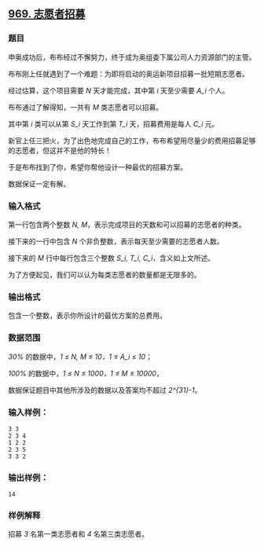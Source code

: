 ## [969. 志愿者招募](https://www.acwing.com/problem/content/971/)

### 题目

申奥成功后，布布经过不懈努力，终于成为奥组委下属公司人力资源部门的主管。

布布刚上任就遇到了一个难题：为即将启动的奥运新项目招募一批短期志愿者。

经过估算，这个项目需要 *N* 天才能完成，其中第 *i* 天至少需要 *A_i* 个人。

布布通过了解得知，一共有 *M* 类志愿者可以招募。

其中第 *i* 类可以从第 *S_i* 天工作到第 *T_i* 天，招募费用是每人 *C_i* 元。

新官上任三把火，为了出色地完成自己的工作，布布希望用尽量少的费用招募足够的志愿者，但这并不是他的特长！

于是布布找到了你，希望你帮他设计一种最优的招募方案。

数据保证一定有解。

### 输入格式

第一行包含两个整数 *N, M*，表示完成项目的天数和可以招募的志愿者的种类。

接下来的一行中包含 *N* 个非负整数，表示每天至少需要的志愿者人数。

接下来的 *M* 行中每行包含三个整数 *S_i, T_i, C_i*，含义如上文所述。

为了方便起见，我们可以认为每类志愿者的数量都是无限多的。

### 输出格式

包含一个整数，表示你所设计的最优方案的总费用。

### 数据范围

*30%* 的数据中，*1 ≤ N, M ≤ 10，1 ≤ A_i ≤ 10*；

*100%* 的数据中，*1 ≤ N ≤ 1000，1 ≤ M ≤ 10000*，

数据保证题目中其他所涉及的数据以及答案均不超过 *2^{31}-1*。

### 输入样例：

```
3 3
2 3 4
1 2 2
2 3 5
3 3 2
```

### 输出样例：

```
14
```

### 样例解释

招募 *3* 名第一类志愿者和 *4* 名第三类志愿者。
